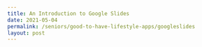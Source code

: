```yaml
---
title: An Introduction to Google Slides
date: 2021-05-04
permalink: /seniors/good-to-have-lifestyle-apps/googleslides
layout: post
---
```

